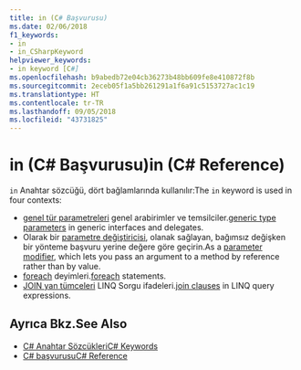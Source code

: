 ```yaml
---
title: in (C# Başvurusu)
ms.date: 02/06/2018
f1_keywords:
- in
- in_CSharpKeyword
helpviewer_keywords:
- in keyword [C#]
ms.openlocfilehash: b9abedb72e04cb36273b48bb609fe8e410872f8b
ms.sourcegitcommit: 2eceb05f1a5bb261291a1f6a91c5153727ac1c19
ms.translationtype: HT
ms.contentlocale: tr-TR
ms.lasthandoff: 09/05/2018
ms.locfileid: "43731825"
---
```

# <a name="in-c-reference"></a><span data-ttu-id="81edf-102">in (C# Başvurusu)</span><span class="sxs-lookup"><span data-stu-id="81edf-102">in (C# Reference)</span></span>

<span data-ttu-id="81edf-103">`in` Anahtar sözcüğü, dört bağlamlarında kullanılır:</span><span class="sxs-lookup"><span data-stu-id="81edf-103">The `in` keyword is used in four contexts:</span></span>  
  
- <span data-ttu-id="81edf-104">[genel tür parametreleri](in-generic-modifier.md) genel arabirimler ve temsilciler.</span><span class="sxs-lookup"><span data-stu-id="81edf-104">[generic type parameters](in-generic-modifier.md) in generic interfaces and delegates.</span></span>
- <span data-ttu-id="81edf-105">Olarak bir [parametre değiştiricisi](in-parameter-modifier.md), olanak sağlayan, bağımsız değişken bir yönteme başvuru yerine değere göre geçirin.</span><span class="sxs-lookup"><span data-stu-id="81edf-105">As a [parameter modifier](in-parameter-modifier.md), which lets you pass an argument to a method by reference rather than by value.</span></span>
- <span data-ttu-id="81edf-106">[foreach](foreach-in.md) deyimleri.</span><span class="sxs-lookup"><span data-stu-id="81edf-106">[foreach](foreach-in.md) statements.</span></span>
- <span data-ttu-id="81edf-107">[JOIN yan tümceleri](join-clause.md) LINQ Sorgu ifadeleri.</span><span class="sxs-lookup"><span data-stu-id="81edf-107">[join clauses](join-clause.md) in LINQ query expressions.</span></span>
  
## <a name="see-also"></a><span data-ttu-id="81edf-108">Ayrıca Bkz.</span><span class="sxs-lookup"><span data-stu-id="81edf-108">See Also</span></span>

- [<span data-ttu-id="81edf-109">C# Anahtar Sözcükleri</span><span class="sxs-lookup"><span data-stu-id="81edf-109">C# Keywords</span></span>](index.md)  
- [<span data-ttu-id="81edf-110">C# başvurusu</span><span class="sxs-lookup"><span data-stu-id="81edf-110">C# Reference</span></span>](../index.md)
